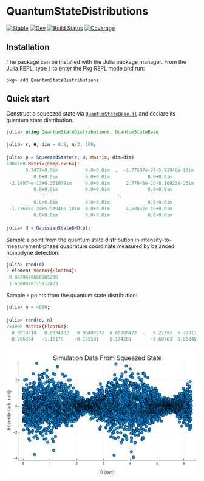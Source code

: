 # QuantumStateDistributions

[![Stable](https://img.shields.io/badge/docs-stable-blue.svg)](https://foldfelis-QO.github.io/QuantumStateDistributions.jl/stable)
[![Dev](https://img.shields.io/badge/docs-dev-blue.svg)](https://foldfelis-QO.github.io/QuantumStateDistributions.jl/dev)
[![Build Status](https://github.com/foldfelis-QO/QuantumStateDistributions.jl/actions/workflows/CI.yml/badge.svg?branch=main)](https://github.com/foldfelis-QO/QuantumStateDistributions.jl/actions/workflows/CI.yml?query=branch%3Amain)
[![Coverage](https://codecov.io/gh/foldfelis-QO/QuantumStateDistributions.jl/branch/main/graph/badge.svg)](https://codecov.io/gh/foldfelis-QO/QuantumStateDistributions.jl)

## Installation

The package can be installed with the Julia package manager.
From the Julia REPL, type `]` to enter the Pkg REPL mode and run:

```julia-repl
pkg> add QuantumStateDistributions
```

## Quick start

Construct a squeezed state via
[`QuantumStateBase.jl`](https://github.com/foldfelis-QO/QuantumStateBase.jl)
and declare its quantum state distribution.

```julia
julia> using QuantumStateDistributions, QuantumStateBase

julia> r, θ, dim = 0.8, π/2, 100;

julia> ρ = SqueezedState(r, θ, Matrix, dim=dim)
100×100 Matrix{ComplexF64}:
       0.7477+0.0im          0.0+0.0im  …  -1.77607e-24-5.91946e-10im  0.0+0.0im
          0.0+0.0im          0.0+0.0im              0.0+0.0im          0.0+0.0im
 -2.14974e-17+0.351079im     0.0+0.0im      2.77945e-10-8.16923e-25im  0.0+0.0im
          0.0+0.0im          0.0+0.0im              0.0+0.0im          0.0+0.0im
             ⋮                          ⋱
          0.0+0.0im          0.0+0.0im              0.0+0.0im          0.0+0.0im
 -1.77607e-24+5.91946e-10im  0.0+0.0im      4.68637e-19+0.0im          0.0+0.0im
          0.0+0.0im          0.0+0.0im              0.0+0.0im          0.0+0.0im

julia> d = GaussianStateBHD(ρ);
```

Sample a point from the quantum state distribution
in intensity-to-measurement-phase quadrature coordinate
measured by balanced homodyne detection:

```julia
julia> rand(d)
2-element Vector{Float64}:
 0.8420476666965236
 1.6008878775912423
```

Sample `n` points from the quantum state distribution:

```julia
julia> n = 4096;

julia> rand(d, n)
2×4096 Matrix{Float64}:
  0.0018714   0.0034182   0.00403972  0.00780472  …   6.27393  6.27811    6.27884
 -0.706334   -1.16179    -0.195581    0.174201       -0.60763  0.853457  -0.217017
```

![](docs/src/assets/demo.png)

